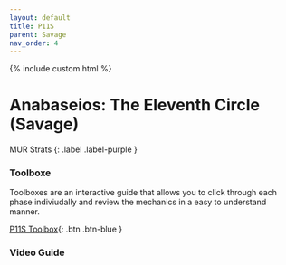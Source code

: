 ```yaml
---
layout: default
title: P11S
parent: Savage
nav_order: 4
---
```


{% include custom.html %}

# Anabaseios: The Eleventh Circle (Savage)

MUR Strats 
{: .label .label-purple }

### Toolboxe

Toolboxes are an interactive guide that allows you to click through each phase indiviudally and review the mechanics in a easy to understand manner.

[P11S Toolbox](https://ff14.toolboxgaming.space/?id=738888331965861&preview=1){: .btn .btn-blue }

### Video Guide

